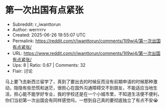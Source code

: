 # 第一次出国有点紧张

- Subreddit: r_iwanttorun
- Author: werrrrrv
- Created: 2025-06-26 19:55:07 UTC
- Permalink: https://reddit.com/r/iwanttorun/comments/1ll9wi4/第一次出国有点紧张/
- URL: https://www.reddit.com/r/iwanttorun/comments/1ll9wi4/第一次出国有点紧张/
- Ups: 8 | Ratio: 0.67 | Comments: 32
- Flair: 讨论


马上要飞去新西兰留学了，真到了要出去的时候反而没有前期申请的时候那种激动，隐隐有些恐慌和迷茫，很担心在国外沟通障碍交不到朋友，不能适应当地生活，担心能不能学好专业，我的学校还是在一个小城市里，不知道生活便不便利，你们当初第一次出国会有同样感觉吗，一想到自己真的要彻底独立了有点不安😭

